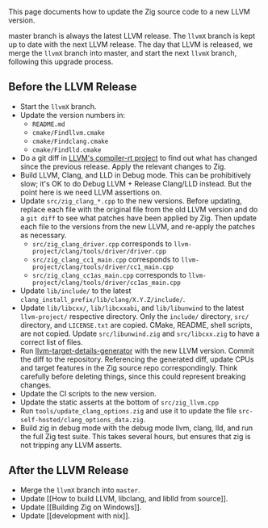 This page documents how to update the Zig source code to a new LLVM version.

master branch is always the latest LLVM release. The `llvmX` branch is kept up to date with the next LLVM release. The day that LLVM is released, we merge the `llvmX` branch into master, and start the next `llvmX` branch, following this upgrade process. 

## Before the LLVM Release

 * Start the `llvmX` branch.
 * Update the version numbers in:
    - `README.md`
    - `cmake/Findllvm.cmake`
    - `cmake/Findclang.cmake`
    - `cmake/Findlld.cmake`
 * Do a git diff in [LLVM's compiler-rt project](https://github.com/llvm/llvm-project) to find out what has changed since the previous release. Apply the relevant changes to Zig.
 * Build LLVM, Clang, and LLD in Debug mode. This can be prohibitively slow; it's OK to do Debug LLVM + Release Clang/LLD instead. But the point here is we need LLVM assertions on.
 * Update `src/zig_clang_*.cpp` to the new versions. Before updating, replace each file with the original file from the old LLVM version and do a `git diff` to see what patches have been applied by Zig. Then update each file to the versions from the new LLVM, and re-apply the patches as necessary.
    * `src/zig_clang_driver.cpp` corresponds to `llvm-project/clang/tools/driver/driver.cpp`
    * `src/zig_clang_cc1_main.cpp` corresponds to `llvm-project/clang/tools/driver/cc1_main.cpp`
    * `src/zig_clang_cc1as_main.cpp` corresponds to `llvm-project/clang/tools/driver/cc1as_main.cpp`
 * Update `lib/include/` to the latest `clang_install_prefix/lib/clang/X.Y.Z/include/`.
 * Update `lib/libcxx/`, `lib/libcxxabi`, and `lib/libunwind` to the latest `llvm-project/` respective directory. Only the `include/` directory, `src/` directory, and `LICENSE.txt` are copied. CMake, README, shell scripts, are not copied. Update `src/libunwind.zig` and `src/libcxx.zig` to have a correct list of files.
 * Run [llvm-target-details-generator](https://github.com/ziglang/zig-llvm-target-details-generator) with the new LLVM version. Commit the diff to the repository. Referencing the generated diff, update CPUs and target features in the Zig source repo correspondingly. Think carefully before deleting things, since this could represent breaking changes.
 * Update the CI scripts to the new version.
 * Update the static asserts at the bottom of `src/zig_llvm.cpp`
 * Run `tools/update_clang_options.zig` and use it to update the file `src-self-hosted/clang_options_data.zig`.
 * Build zig in debug mode with the debug mode llvm, clang, lld, and run the full Zig test suite. This takes several hours, but ensures that zig is not tripping any LLVM asserts.

## After the LLVM Release

 * Merge the `llvmX` branch into `master`.
 * Update [[How to build LLVM, libclang, and liblld from source]].
 * Update [[Building Zig on Windows]].
 * Update [[development with nix]].

